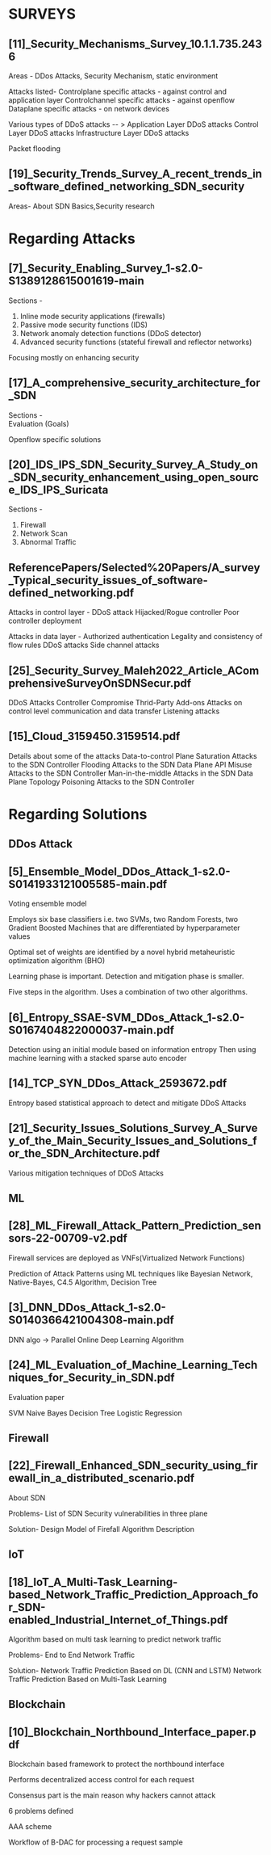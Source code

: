 
SURVEYS
===================================================================================

## \[11]\_Security_Mechanisms_Survey_10.1.1.735.2436 
Areas - DDos Attacks, Security Mechanism, static environment

Attacks listed-
Controlplane specific attacks - against control and application layer
Controlchannel specific attacks - against openflow
Dataplane specific attacks - on network devices

Various types of DDoS attacks -- >
Application Layer DDoS attacks
Control Layer DDoS attacks
Infrastructure Layer DDoS attacks

Packet flooding
 
## \[19]\_Security_Trends_Survey_A_recent_trends_in_software_defined_networking_SDN_security
Areas- About SDN Basics,Security research


Regarding Attacks
===================================================================================

## \[7\]\_Security_Enabling_Survey_1-s2.0-S1389128615001619-main
Sections - <br>
1. Inline mode security applications (firewalls)
2. Passive mode security functions (IDS)
3. Network anomaly detection functions (DDoS detector)
4. Advanced security functions (stateful firewall and reflector networks)

Focusing mostly on enhancing security

## \[17\]\_A_comprehensive_security_architecture_for_SDN
Sections - <br>
Evaluation (Goals)

Openflow specific solutions

## \[20\]\_IDS_IPS_SDN_Security_Survey_A_Study_on_SDN_security_enhancement_using_open_source_IDS_IPS_Suricata
Sections - <br>
1. Firewall
2. Network Scan
3. Abnormal Traffic

## ReferencePapers/Selected%20Papers/A_survey_Typical_security_issues_of_software-defined_networking.pdf

Attacks in control layer -
DDoS attack
Hijacked/Rogue controller
Poor controller deployment

Attacks in data layer -
Authorized authentication
Legality and consistency of flow rules
DDoS attacks
Side channel attacks

## \[25\]\_Security_Survey_Maleh2022_Article_AComprehensiveSurveyOnSDNSecur.pdf

DDoS Attacks
Controller Compromise
Thrid-Party Add-ons
Attacks on control level communication and data transfer
Listening attacks


## \[15\]\_Cloud_3159450.3159514.pdf

Details about some of the attacks
Data-to-control Plane Saturation Attacks to the SDN Controller
Flooding Attacks to the SDN Data Plane
API Misuse Attacks to the SDN Controller
Man-in-the-middle Attacks in the SDN Data Plane
Topology Poisoning Attacks to the SDN Controller

Regarding Solutions
===================================================================================

DDos Attack
-----------

## \[5\]\_Ensemble_Model_DDos_Attack_1-s2.0-S0141933121005585-main.pdf

Voting ensemble model

Employs six base classifiers i.e. two SVMs, two Random Forests, two Gradient Boosted Machines that are differentiated by hyperparameter values

Optimal set of weights are identified by a novel hybrid metaheuristic optimization algorithm (BHO)

Learning phase is important. Detection and mitigation phase is smaller.

Five steps in the algorithm. Uses a combination of two other algorithms.

## \[6\]\_Entropy_SSAE-SVM_DDos_Attack_1-s2.0-S0167404822000037-main.pdf

Detection using an initial module based on information entropy
Then using machine learning with a stacked sparse auto encoder

## \[14\]\_TCP_SYN_DDos_Attack_2593672.pdf

Entropy based statistical approach to detect and mitigate DDoS Attacks


## \[21\]\_Security_Issues_Solutions_Survey_A_Survey_of_the_Main_Security_Issues_and_Solutions_for_the_SDN_Architecture.pdf

Various mitigation techniques of DDoS Attacks


ML
--

## \[28\]\_ML_Firewall_Attack_Pattern_Prediction_sensors-22-00709-v2.pdf

Firewall services are deployed as VNFs(Virtualized Network Functions)

Prediction of Attack Patterns using ML techniques like Bayesian Network, Native-Bayes, C4.5 Algorithm, Decision Tree

## \[3\]\_DNN_DDos_Attack_1-s2.0-S0140366421004308-main.pdf

DNN algo -> Parallel Online Deep Learning Algorithm

## \[24\]\_ML_Evaluation_of_Machine_Learning_Techniques_for_Security_in_SDN.pdf

Evaluation paper

SVM
Naive Bayes
Decision Tree
Logistic Regression


Firewall
--------

## \[22\]\_Firewall_Enhanced_SDN_security_using_firewall_in_a_distributed_scenario.pdf

About SDN

Problems-
List of SDN Security vulnerabilities in three plane

Solution-
Design Model of Firefall
Algorithm Description


IoT
---

## \[18\]\_IoT_A_Multi-Task_Learning-based_Network_Traffic_Prediction_Approach_for_SDN-enabled_Industrial_Internet_of_Things.pdf

Algorithm based on multi task learning to predict network traffic

Problems-
End to End Network Traffic

Solution-
Network Traffic Prediction Based on DL (CNN and LSTM)
Network Traffic Prediction Based on Multi-Task Learning


Blockchain
----------

## \[10\]\_Blockchain_Northbound_Interface_paper.pdf

Blockchain based framework to protect the northbound interface

Performs decentralized access control for each request

Consensus part is the main reason why hackers cannot attack

6 problems defined

AAA scheme

Workflow of B-DAC for processing a request sample